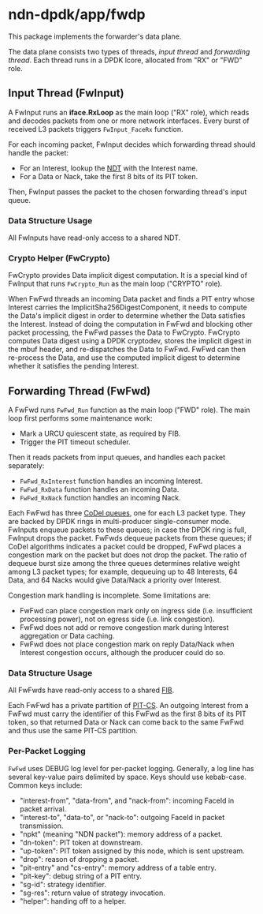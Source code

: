 # ndn-dpdk/app/fwdp

This package implements the forwarder's data plane.

The data plane consists two types of threads, *input thread* and *forwarding thread*.
Each thread runs in a DPDK lcore, allocated from "RX" or "FWD" role.

## Input Thread (FwInput)

A FwInput runs an **iface.RxLoop** as the main loop ("RX" role), which reads and decodes packets from one or more network interfaces.
Every burst of received L3 packets triggers `FwInput_FaceRx` function.

For each incoming packet, FwInput decides which forwarding thread should handle the packet:

* For an Interest, lookup the [NDT](../../container/ndt/) with the Interest name.
* For a Data or Nack, take the first 8 bits of its PIT token.

Then, FwInput passes the packet to the chosen forwarding thread's input queue.

### Data Structure Usage

All FwInputs have read-only access to a shared NDT.

### Crypto Helper (FwCrypto)

FwCrypto provides Data implicit digest computation.
It is a special kind of FwInput that runs `FwCrypto_Run` as the main loop ("CRYPTO" role).

When FwFwd threads an incoming Data packet and finds a PIT entry whose Interest carries the ImplicitSha256DigestComponent, it needs to compute the Data's implicit digest in order to determine whether the Data satisfies the Interest.
Instead of doing the computation in FwFwd and blocking other packet processing, the FwFwd passes the Data to FwCrypto.
FwCrypto computes Data digest using a DPDK cryptodev, stores the implicit digest in the mbuf header, and re-dispatches the Data to FwFwd.
FwFwd can then re-process the Data, and use the computed implicit digest to determine whether it satisfies the pending Interest.

## Forwarding Thread (FwFwd)

A FwFwd runs `FwFwd_Run` function as the main loop ("FWD" role).
The main loop first performs some maintenance work:

* Mark a URCU quiescent state, as required by FIB.
* Trigger the PIT timeout scheduler.

Then it reads packets from input queues, and handles each packet separately:

* `FwFwd_RxInterest` function handles an incoming Interest.
* `FwFwd_RxData` function handles an incoming Data.
* `FwFwd_RxNack` function handles an incoming Nack.

Each FwFwd has three [CoDel queues](../../container/codel_queue/), one for each L3 packet type.
They are backed by DPDK rings in multi-producer single-consumer mode.
FwInputs enqueue packets to these queues; in case the DPDK ring is full, FwInput drops the packet.
FwFwds dequeue packets from these queues; if CoDel algorithms indicates a packet could be dropped, FwFwd places a congestion mark on the packet but does not drop the packet.
The ratio of dequeue burst size among the three queues determines relative weight among L3 packet types; for example, dequeuing up to 48 Interests, 64 Data, and 64 Nacks would give Data/Nack a priority over Interest.

Congestion mark handling is incomplete.
Some limitations are:

* FwFwd can place congestion mark only on ingress side (i.e. insufficient processing power), not on egress side (i.e. link congestion).
* FwFwd does not add or remove congestion mark during Interest aggregation or Data caching.
* FwFwd does not place congestion mark on reply Data/Nack when Interest congestion occurs, although the producer could do so.

### Data Structure Usage

All FwFwds have read-only access to a shared [FIB](../../container/fib/).

Each FwFwd has a private partition of [PIT-CS](../../container/pcct/).
An outgoing Interest from a FwFwd must carry the identifier of this FwFwd as the first 8 bits of its PIT token, so that returned Data or Nack can come back to the same FwFwd and thus use the same PIT-CS partition.

### Per-Packet Logging

`FwFwd` uses DEBUG log level for per-packet logging.
Generally, a log line has several key-value pairs delimited by space.
Keys should use kebab-case.
Common keys include:

* "interest-from", "data-from", and "nack-from": incoming FaceId in packet arrival.
* "interest-to", "data-to", or "nack-to": outgoing FaceId in packet transmission.
* "npkt" (meaning "NDN packet"): memory address of a packet.
* "dn-token": PIT token at downstream.
* "up-token": PIT token assigned by this node, which is sent upstream.
* "drop": reason of dropping a packet.
* "pit-entry" and "cs-entry": memory address of a table entry.
* "pit-key": debug string of a PIT entry.
* "sg-id": strategy identifier.
* "sg-res": return value of strategy invocation.
* "helper": handing off to a helper.
